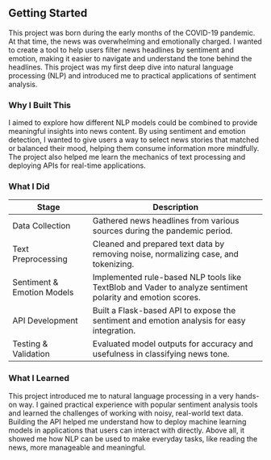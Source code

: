 

## Getting Started

This project was born during the early months of the COVID-19 pandemic. At that time, the news was overwhelming and emotionally charged. I wanted to create a tool to help users filter news headlines by sentiment and emotion, making it easier to navigate and understand the tone behind the headlines. This project was my first deep dive into natural language processing (NLP) and introduced me to practical applications of sentiment analysis.

### Why I Built This

I aimed to explore how different NLP models could be combined to provide meaningful insights into news content. By using sentiment and emotion detection, I wanted to give users a way to select news stories that matched or balanced their mood, helping them consume information more mindfully. The project also helped me learn the mechanics of text processing and deploying APIs for real-time applications.

### What I Did

| Stage                   | Description                                                                                  |
|-------------------------|----------------------------------------------------------------------------------------------|
| Data Collection         | Gathered news headlines from various sources during the pandemic period.                     |
| Text Preprocessing      | Cleaned and prepared text data by removing noise, normalizing case, and tokenizing.          |
| Sentiment & Emotion Models | Implemented rule-based NLP tools like TextBlob and Vader to analyze sentiment polarity and emotion scores. |
| API Development        | Built a Flask-based API to expose the sentiment and emotion analysis for easy integration.    |
| Testing & Validation   | Evaluated model outputs for accuracy and usefulness in classifying news tone.                 |

### What I Learned

This project introduced me to natural language processing in a very hands-on way. I gained practical experience with popular sentiment analysis tools and learned the challenges of working with noisy, real-world text data. Building the API helped me understand how to deploy machine learning models in applications that users can interact with directly. Above all, it showed me how NLP can be used to make everyday tasks, like reading the news, more manageable and meaningful.
